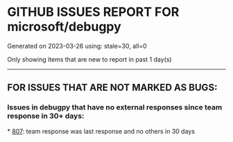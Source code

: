 
# GITHUB ISSUES REPORT FOR microsoft/debugpy


Generated on 2023-03-26 using: stale=30, all=0


Only showing items that are new to report in past 1 day(s)


---

## FOR ISSUES THAT ARE NOT MARKED AS BUGS:


### Issues in debugpy that have no external responses since team response in 30+ days:


\* [807](https://github.com/microsoft/debugpy/issues/807 "Gracefully handle debugpy.listen() in subprocesses"): team response was last response and no others in 30 days

